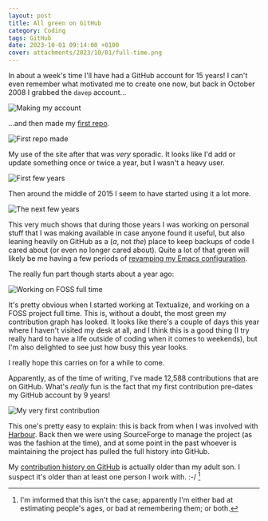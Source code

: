```yaml
---
layout: post
title: All green on GitHub
category: Coding
tags: GitHub
date: 2023-10-01 09:14:00 +0100
cover: attachments/2023/10/01/full-time.png
---
```


In about a week's time I'll have had a GitHub account for 15 years! I can't
even remember what motivated me to create one now, but back in October 2008
I grabbed the `davep` account...

![Making my account](/attachments/2023/10/01/account-made.png#centre)

...and then made my [first repo](https://github.com/davep/dict.rb).

![First repo made](/attachments/2023/10/01/first-repo.png#centre)

My use of the site after that was *very* sporadic. It looks like I'd add or
update something once or twice a year, but I wasn't a heavy user.

![First few years](/attachments/2023/10/01/first-few-years.png#centre)

Then around the middle of 2015 I seem to have started using it a lot more.

![The next few years](/attachments/2023/10/01/next-few-years.png#centre)

This very much shows that during those years I was working on personal stuff
that I was making available in case anyone found it useful, but also leaning
heavily on GitHub as a (*a*, not *the*) place to keep backups of code I
cared about (or even no longer cared about). Quite a lot of that green will
likely be me having a few periods of [revamping my Emacs
configuration](/category/emacs.html).

The really fun part though starts about a year ago:

![Working on FOSS full time](/attachments/2023/10/01/full-time.png#centre)

It's pretty obvious when I started working at Textualize, and working on a
FOSS project full time. This is, without a doubt, the most green my
contribution graph has looked. It looks like there's a couple of days this
year where I haven't visited my desk at all, and I think this is a good
thing (I try really hard to have a life outside of coding when it comes to
weekends), but I'm also delighted to see just how busy this year looks.

I really hope this carries on for a while to come.

Apparently, as of the time of writing, I've made 12,588 contributions that
are on GitHub. What's *really* fun is the fact that my first contribution
pre-dates my GitHub account by 9 years!

![My very first contribution](/attachments/2023/10/01/very-first-contrib.png#centre)

This one's pretty easy to explain: this is back from when I was involved
with
[Harbour](https://en.wikipedia.org/wiki/Harbour_(programming_language)).
Back then we were using SourceForge to manage the project (as was the
fashion at the time), and at some point in the past whoever is maintaining
the project has pulled the full history into GitHub.

My [contribution history on
GitHub](/attachments/2023/10/01/contributions.png) is actually older than my
adult son. I suspect it's older than at least one person I work with. :-/ [^1]

[^1]: I'm imformed that this isn't the case[^2]; apparently I'm either bad at
    estimating people's ages, or bad at remembering them; or both.
[^2]: Although it's not *too* far off. :-/

[//]: # (2023-10-01-all-green-on-github.md ends here)
